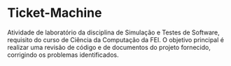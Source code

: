 # Ticket-Machine

Atividade de laboratório da disciplina de Simulação e Testes de Software, requisito do curso de Ciência da Computação da FEI. O objetivo principal é realizar uma revisão de código e de documentos do projeto fornecido, corrigindo os problemas identificados.
